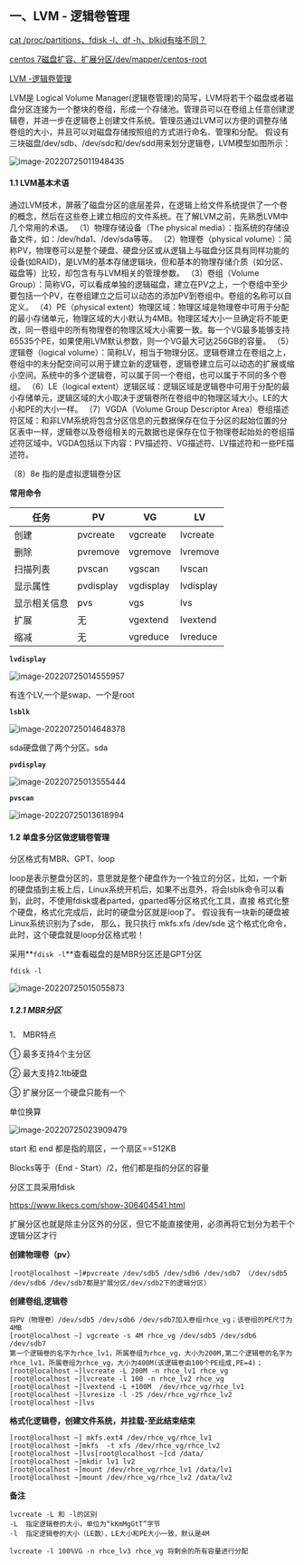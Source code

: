 ## 一、LVM - 逻辑卷管理

[cat /proc/partitions、fdisk -l、df -h、blkid有啥不同？](https://blog.csdn.net/songyuchaoshi/article/details/109083222)

[centos 7磁盘扩容、扩展分区/dev/mapper/centos-root](https://blog.csdn.net/qq_61189986/article/details/123622986)

[LVM -逻辑卷管理](https://blog.csdn.net/weixin_54217950/article/details/122636799)

LVM是 Logical Volume Manager(逻辑卷管理)的简写，LVM将若干个磁盘或者磁盘分区连接为一个整块的卷组，形成一个存储池。管理员可以在卷组上任意创建逻辑卷，并进一步在逻辑卷上创建文件系统。管理员通过LVM可以方便的调整存储卷组的大小，并且可以对磁盘存储按照组的方式进行命名、管理和分配。
假设有三块磁盘/dev/sdb、/dev/sdc和/dev/sdd用来划分逻辑卷，LVM模型如图所示：

![image-20220725011948435](image-20220725011948435.png)



#### 1.1 LVM基本术语

通过LVM技术，屏蔽了磁盘分区的底层差异，在逻辑上给文件系统提供了一个卷的概念，然后在这些卷上建立相应的文件系统。在了解LVM之前，先熟悉LVM中几个常用的术语。
（1）物理存储设备（The physical media）：指系统的存储设备文件，如：/dev/hda1、/dev/sda等等。
（2）物理卷（physical volume）：简称PV，物理卷可以是整个硬盘、硬盘分区或从逻辑上与磁盘分区具有同样功能的设备(如RAID)，是LVM的基本存储逻辑块，但和基本的物理存储介质（如分区、磁盘等）比较，却包含有与LVM相关的管理参数。
（3）卷组（Volume Group）：简称VG，可以看成单独的逻辑磁盘，建立在PV之上，一个卷组中至少要包括一个PV，在卷组建立之后可以动态的添加PV到卷组中。卷组的名称可以自定义。
（4）PE（physical extent）物理区域：物理区域是物理卷中可用于分配的最小存储单元，物理区域的大小默认为4MB。物理区域大小一旦确定将不能更改，同一卷组中的所有物理卷的物理区域大小需要一致。每一个VG最多能够支持65535个PE，如果使用LVM默认参数，则一个VG最大可达256GB的容量。
（5） 逻辑卷（logical volume）：简称LV，相当于物理分区。逻辑卷建立在卷组之上，卷组中的未分配空间可以用于建立新的逻辑卷，逻辑卷建立后可以动态的扩展或缩小空间。系统中的多个逻辑卷，可以属于同一个卷组，也可以属于不同的多个卷组。
（6）LE（logical extent）逻辑区域：逻辑区域是逻辑卷中可用于分配的最小存储单元，逻辑区域的大小取决于逻辑卷所在卷组中的物理区域大小。LE的大小和PE的大小一样。
（7）VGDA（Volume Group Descriptor Area）卷组描述符区域：和非LVM系统将包含分区信息的元数据保存在位于分区的起始位置的分区表中一样，逻辑卷以及卷组相关的元数据也是保存在位于物理卷起始处的卷组描述符区域中。VGDA包括以下内容：PV描述符、VG描述符、LV描述符和一些PE描述符。

（8）8e  指的是虚拟逻辑卷分区

**常用命令**

| 任务         | PV        | VG        | LV        |
| ------------ | --------- | --------- | --------- |
| 创建         | pvcreate  | vgcreate  | lvcreate  |
| 删除         | pvremove  | vgremove  | lvremove  |
| 扫描列表     | pvscan    | vgscan    | lvscan    |
| 显示属性     | pvdisplay | vgdisplay | lvdisplay |
| 显示相关信息 | pvs       | vgs       | lvs       |
| 扩展         | 无        | vgextend  | lvextend  |
| 缩减         | 无        | vgreduce  | lvreduce  |

**`lvdisplay`**

![image-20220725014555957](image-20220725014555957.png)

 有连个LV,一个是swap、一个是root

**`lsblk`**

![image-20220725014648378](image-20220725014648378.png)

sda硬盘做了两个分区。sda





**`pvdisplay`**

![image-20220725013555444](image-20220725013555444.png)



**`pvscan`**

![image-20220725013618994](image-20220725013618994.png)



#### 1.2 单盘多分区做逻辑卷管理

分区格式有MBR、GPT、loop

loop是表示整盘分区的，意思就是整个硬盘作为一个独立的分区，比如，一个新的硬盘插到主板上后，Linux系统开机后，如果不出意外，将会lsblk命令可以看到，此时，不使用fdisk或者parted，gparted等分区格式化工具，直接 格式化整个硬盘，格式化完成后，此时的硬盘分区就是loop了。
假设我有一块新的硬盘被Linux系统识别为了sde， 那么，我只执行 mkfs.xfs /dev/sde 这个格式化命令，此时，这个硬盘就是loop分区格式啦！

采用**`fdisk -l`**查看磁盘的是MBR分区还是GPT分区

```
fdisk -l
```

![image-20220725015055873](image-20220725015055873.png)



##### 1.2.1 MBR分区

1、 MBR特点

①  最多支持4个主分区

②  最大支持2.1tb硬盘

③  扩展分区一个硬盘只能有一个

单位换算

![image-20220725023909479](image-20220725023909479.png)

start 和 end 都是指的扇区，一个扇区==512KB

Blocks等于（End - Start）/2，他们都是指的分区的容量 



分区工具采用fdisk

https://www.likecs.com/show-306404541.html

扩展分区也就是除主分区外的分区，但它不能直接使用，必须再将它划分为若干个逻辑分区才行

**创建物理卷（pv）**

```
[root@localhost ~]#pvcreate /dev/sdb5 /dev/sdb6 /dev/sdb7 （/dev/sdb5 /dev/sdb6 /dev/sdb7都是扩展分区/dev/sdb2下的逻辑分区）
```

**创建卷组,逻辑卷**

```
将PV（物理卷）/dev/sdb5 /dev/sdb6 /dev/sdb7加入卷组rhce_vg；该卷组的PE尺寸为4MB
[root@localhost ~] vgcreate -s 4M rhce_vg /dev/sdb5 /dev/sdb6 /dev/sdb7
第一个逻辑卷的名字为rhce_lv1，所属卷组为rhce_vg，大小为200M,第二个逻辑卷的名字为rhce_lv1，所属卷组为rhce_vg，大小为400M(该逻辑卷由100个PE组成,PE=4)；
[root@localhost ~]lvcreate -L 200M -n rhce_lv1 rhce_vg
[root@localhost ~]lvcreate -l 100 -n rhce_lv2 rhce_vg
[root@localhost ~]lvextend -L +100M  /dev/rhce_vg/rhce_lv1 
[root@localhost ~]lvresize -l -25 /dev/rhce_vg/rhce_lv2
[root@localhost ~]lvs
```

**格式化逻辑卷，创建文件系统，并挂载-至此结束结束**

```
[root@localhost ~] mkfs.ext4 /dev/rhce_vg/rhce_lv1
[root@localhost ~]mkfs  -t xfs /dev/rhce_vg/rhce_lv2
[root@localhost ~]lvs[root@localhost ~]cd /data/
[root@localhost ~]mkdir lv1 lv2
[root@localhost ~]mount /dev/rhce_vg/rhce_lv1 /data/lv1
[root@localhost ~]mount /dev/rhce_vg/rhce_lv2 /data/lv2
```



**备注**

```
lvcreate -L 和 -l的区别
-L	指定逻辑卷的大小，单位为“kKmMgGtT”字节
-l	指定逻辑卷的大小（LE数），LE大小和PE大小一致，默认是4M

lvcreate -l 100%VG -n rhce_lv3 rhce_vg 将剩余的所有容量进行分配
```


